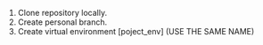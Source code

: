 1. Clone repository locally.
2. Create personal branch.
3. Create virtual environment [poject_env] (USE THE SAME NAME)
